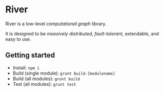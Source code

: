 River
=====

River is a low-level *computational graph* library.

It is designed to be *massively distributed*, *fault-tolerant*, extendable, and 
easy to use.

Getting started
---------------

* Install: `npm i`
* Build (single module): `grunt build-[modulename]`
* Build (all modules): `grunt build`
* Test (all modules): `grunt test`
